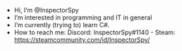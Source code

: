 - Hi, I’m @InspectorSpy
- I’m interested in programming and IT in general
- I’m currently (trying to) learn C#.
- How to reach me: 
        Discord: InspectorSpy#1140
      - Steam: https://steamcommunity.com/id/InspectorSpy/
